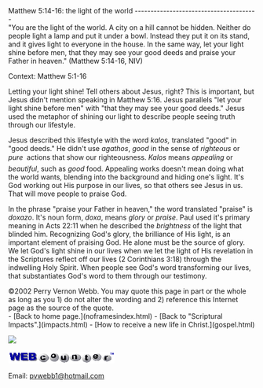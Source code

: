  <head> <title>(PVW) Matthew 5:14-16: the light of the world</title> <meta content="IE=9" http-equiv="X-UA-Compatible"></meta> <link href="css/page_style.css" rel="stylesheet" type="text/css"></link> </head><body><div class="page_style">Matthew 5:14-16: the light of the world
---------------------------------------

<div class="p">"You are the light of the world. A city on a hill cannot be hidden. Neither do people light a lamp and put it under a bowl. Instead they put it on its stand, and it gives light to everyone in the house. In the same way, let your light shine before men, that they may see your good deeds and praise your Father in heaven." (Matthew 5:14-16, NIV)

 Context: Matthew 5:1-16 </div>Letting your light shine! Tell others about Jesus, right? This is important, but Jesus didn't mention speaking in Matthew 5:16. Jesus parallels "let your light shine before men" with "that they may see your good deeds." Jesus used the metaphor of shining our light to describe people seeing truth through our lifestyle.

Jesus described this lifestyle with the word *kalos,* translated "good" in "good deeds." He didn't use *agathos*, *good* in the sense of *righteous* or *pure* &#151;&#150; actions that show our righteousness. *Kalos* means *appealing* or *beautiful*, such as *good* food. Appealing works doesn't mean doing what the world wants, blending into the background and hiding one's light. It's God working out His purpose in our lives, so that others see Jesus in us. That will move people to praise God.

In the phrase "praise your Father in heaven," the word translated "praise" is *doxazo*. It's noun form, *doxa*, means *glory* or *praise*. Paul used it's primary meaning in Acts 22:11 when he described the *brightness* of the light that blinded him. Recognizing God's glory, the brilliance of His light, is an important element of praising God. He alone must be the source of glory. We let God's light shine in our lives when we let the light of His revelation in the Scriptures reflect off our lives (2 Corinthians 3:18) through the indwelling Holy Spirit. When people see God's word transforming our lives, that substantiates God's word to them through our testimony.

<div class="copy">©2002 Perry Vernon Webb. You may quote this page in part or the whole as long as you  
 1) do not alter the wording and  
 2) reference this Internet page as the source of the quote.</div>  </div>- [Back to home page.](noframesindex.html)
- [Back to "Scriptural Impacts".](impacts.html)
- [How to receive a new life in Christ.](gospel.html)
 
![](http://counter.digits.com/wc/-d/4/pvwebb)

[![digits](images/wc-03.gif)](http://www.digits.com/)

Email: [pvwebb1@hotmail.com](mailto:pvwebb1@hotmail.com)

 